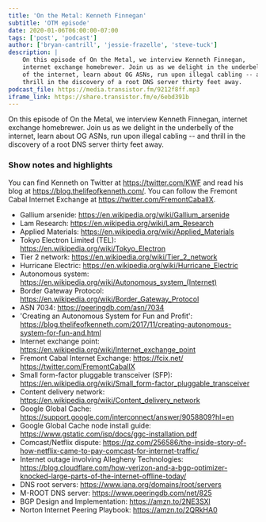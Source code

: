 ```yaml
---
title: 'On the Metal: Kenneth Finnegan'
subtitle: 'OTM episode'
date: 2020-01-06T06:00:00-07:00
tags: ['post', 'podcast']
author: ['bryan-cantrill', 'jessie-frazelle', 'steve-tuck']
description: |
    On this episode of On the Metal, we interview Kenneth Finnegan, 
    internet exchange homebrewer. Join us as we delight in the underbelly 
    of the internet, learn about OG ASNs, run upon illegal cabling -- and 
    thrill in the discovery of a root DNS server thirty feet away.
podcast_file: https://media.transistor.fm/9212f8ff.mp3
iframe_link: https://share.transistor.fm/e/6ebd391b
---
```


On this episode of On the Metal, we interview Kenneth Finnegan, 
internet exchange homebrewer. Join us as we delight in the underbelly 
of the internet, learn about OG ASNs, run upon illegal cabling -- and 
thrill in the discovery of a root DNS server thirty feet away.

### Show notes and highlights

You can find Kenneth on Twitter at https://twitter.com/KWF and read his blog at https://blog.thelifeofkenneth.com/.  You can follow the Fremont Cabal Internet Exchange at https://twitter.com/FremontCabalIX.

- Gallium arsenide: https://en.wikipedia.org/wiki/Gallium_arsenide
- Lam Research: https://en.wikipedia.org/wiki/Lam_Research
- Applied Materials: https://en.wikipedia.org/wiki/Applied_Materials
- Tokyo Electron Limited (TEL): https://en.wikipedia.org/wiki/Tokyo_Electron
- Tier 2 network: https://en.wikipedia.org/wiki/Tier_2_network
- Hurricane Electric: https://en.wikipedia.org/wiki/Hurricane_Electric
- Autonomous system: <a href='https://en.wikipedia.org/wiki/Autonomous_system_(Internet)'>https://en.wikipedia.org/wiki/Autonomous_system_(Internet)</a>
- Border Gateway Protocol: https://en.wikipedia.org/wiki/Border_Gateway_Protocol
- ASN 7034: https://peeringdb.com/asn/7034
- 'Creating an Autonomous System for Fun and Profit': https://blog.thelifeofkenneth.com/2017/11/creating-autonomous-system-for-fun-and.html
- Internet exchange point: https://en.wikipedia.org/wiki/Internet_exchange_point
- Fremont Cabal Internet Exchange: https://fcix.net/ https://twitter.com/FremontCabalIX
- Small form-factor pluggable transceiver (SFP): https://en.wikipedia.org/wiki/Small_form-factor_pluggable_transceiver
- Content delivery network: https://en.wikipedia.org/wiki/Content_delivery_network
- Google Global Cache: https://support.google.com/interconnect/answer/9058809?hl=en
- Google Global Cache node install guide: https://www.gstatic.com/isp/docs/ggc-installation.pdf
- Comcast/Netflix dispute: https://qz.com/256586/the-inside-story-of-how-netflix-came-to-pay-comcast-for-internet-traffic/
- Internet outage involving Allegheny Technologies: https://blog.cloudflare.com/how-verizon-and-a-bgp-optimizer-knocked-large-parts-of-the-internet-offline-today/
- DNS root servers: https://www.iana.org/domains/root/servers
- M-ROOT DNS server: https://www.peeringdb.com/net/825
- BGP Design and Implementation: https://amzn.to/2NE3SXl
- Norton Internet Peering Playbook: https://amzn.to/2QRkHA0
